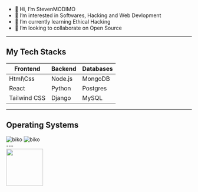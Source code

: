 - 👋 Hi, I’m StevenMODIMO
- 👀 I’m interested in Softwares, Hacking and Web Devlopment
- 🌱 I’m currently learning Ethical Hacking
- 💞️ I’m looking to collaborate on Open Source
---
## My Tech Stacks
|Frontend| Backend| Databases|
|------- | ------ | -------- |
| Html\Css | Node.js | MongoDB|
| React | Python | Postgres|
| Tailwind CSS | Django | MySQL|
---
## Operating Systems
<div align="between">
<img src="https://www.markdownguide.org/assets/images/tux.png" alt="biko" />
<img src="https://i.postimg.cc/76QfBNG9/win.jpg" alt="biko" />
</div>
---
<!---
StevenMODIMO/StevenMODIMO is a ✨ special ✨ repository because its `README.md` (this file) appears on your GitHub profile.
You can click the Preview link to take a look at your changes.
--->
<div id="header" align="start">
  <img src="https://media.giphy.com/media/M9gbBd9nbDrOTu1Mqx/giphy.gif" width="100"/>
</div>
